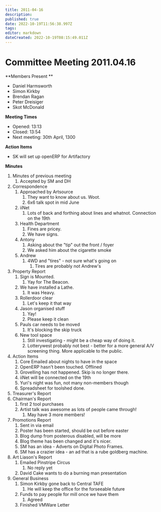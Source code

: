 ```yaml
---
title: 2011-04-16
description: 
published: true
date: 2022-10-19T11:56:38.997Z
tags: 
editor: markdown
dateCreated: 2022-10-19T08:15:49.011Z
---
```


# Committee Meeting 2011.04.16

\*\*Members Present \*\*

-   Daniel Harmsworth
-   Simon Kirkby
-   Brendan Ragan
-   Peter Dreisiger
-   Skot McDonald

**Meeting Times**

-   Opened: 13:13
-   Closed: 13:54
-   Next meeting: 30th April, 1300

**Action Items**

-   SK will set up openERP for Artifactory

**Minutes**

1.  Minutes of previous meeting
    1.  Accepted by SM and DH
2.  Correspondence
    1.  Approached by Artsource
        1.  They want to know about us. Woot.
        2.  6x6 talk spot in mid June
    2.  iiNet
        1.  Lots of back and forthing about lines and whatnot. Connection on the 19th
    3.  Health Department
        1.  Fines are pricey.
        2.  We have signs.
    4.  Antony
        1.  Asking about the "tip" out the front / foyer
        2.  We asked him about the cigarette smoke
    5.  Andrew
        1.  4WD and "tires" - not sure what's going on
            1.  Tires are probably not Andrew's
3.  Property Report
    1.  Sign is Mounted.
        1.  Yay for The Beacon.
    2.  We have installed a Lathe.
        1.  It was Heavy.
    3.  Rollerdoor clear
        1.  Let's keep it that way
    4.  Jason organised stuff
        1.  Yay!
        2.  Please keep it clean
    5.  Pauls car needs to be moved
        1.  It's blocking the skip truck
    6.  New tool space
        1.  Still investigating - might be a cheap way of doing it.
        2.  Lotterywest probably not best - better for a more general A/V screening thing. More applicable to the public.
4.  Action Items
    1.  Core Emailed about nights to have in the space
    2.  OpenERP hasn't been touched. Offlined
    3.  Grovelling has not happened. Skip is no longer there.
    4.  iiNet will be connected on the 19th
    5.  Yuri's night was fun, not many non-members though
    6.  Spreadsheet for toolshed done.
5.  Treasurer's Report
6.  Chairman's Report
    1.  first 2 tool purchases
    2.  Artist talk was awesome as lots of people came through!
        1.  May have 3 more members!
7.  Promotions Report
    1.  Sent in via email
    2.  Poster has been started, should be out before easter
    3.  Blog dump from posterous disabled, will be more
    4.  Blog theme has been changed and it's nicer.
    5.  SM has an idea - Adverts on Digital Photo Frames.
    6.  SM has a crazier idea - an ad that is a rube goldberg machine.
8.  Art Liason's Report
    1.  Emailed Pinstripe Circus
        1.  No reply yet
    2.  David Cake wants to do a burning man presentation
9.  General Business
    1.  Simon Kirkby gone back to Central TAFE
        1.  He will keep the office for the forseeable future
    2.  Funds to pay people for mill once we have them
        1.  Agreed
    3.  Finished VMWare Letter
